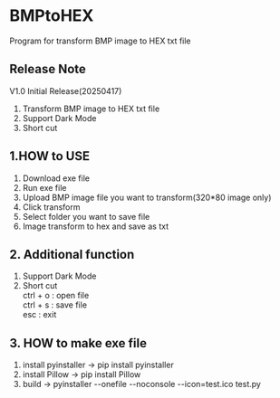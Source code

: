 # BMPtoHEX

Program for transform BMP image to HEX txt file

## Release Note
V1.0 Initial Release(20250417)
1. Transform BMP image to HEX txt file
2. Support Dark Mode
3. Short cut

## 1.HOW to USE
 1. Download exe file
 2. Run exe file
 3. Upload BMP image file you want to transform(320*80 image only)
 4. Click transform
 5. Select folder you want to save file
 6. Image transform to hex and save as txt

## 2. Additional function
1. Support Dark Mode
2. Short cut<br>
   ctrl + o : open file<br>
   ctrl + s : save file<br>
   esc : exit<br>

## 3. HOW to make exe file
1. install pyinstaller → pip install pyinstaller
2. install Pillow → pip install Pillow
3. build → pyinstaller --onefile --noconsole --icon=test.ico test.py
